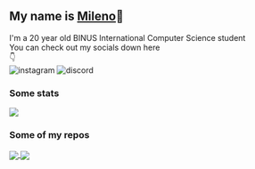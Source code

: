 ## My name is [Mileno](https://milenovaldo.me)👋
I'm a 20 year old BINUS International Computer Science student
<br>
You can check out my socials down here 
<br>
👇 <br>
![instagram](https://img.shields.io/static/v1?logo=instagram&label=instagram&message=milenovaldo&color=E4405F&link=https://instagram.com/milenovaldo) ![discord](https://img.shields.io/static/v1?logo=discord&label=discord&message=itsr1p%236969&color=7289DA) 
### Some stats
<a href="https://github.com/milenovaldo">
  <img align="center" src="https://github-readme-stats.vercel.app/api/top-langs/?username=milenovaldo&layout=compact&theme=dracula" />
</a>

### Some of my repos
<a href="https://github.com/milenovaldo/binus-discord-bot">
  <img align="center" src="https://github-readme-stats.vercel.app/api/pin/?username=milenovaldo&repo=binus-discord-bot&theme=dracula" />
</a> 
<a href="https://github.com/milenovaldo/java-password-manager">
  <img align="center" src="https://github-readme-stats.vercel.app/api/pin/?username=milenovaldo&repo=java-password-manager&theme=dracula" />
</a> 
